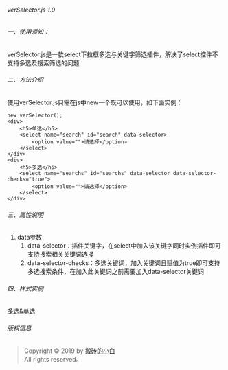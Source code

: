 ###### verSelector.js 1.0

###### 一、使用须知：
verSelector.js是一款select下拉框多选与关键字筛选插件，解决了select控件不支持多选及搜索筛选的问题
###### 二、方法介绍
使用verSelector.js只需在js中new一个既可以使用，如下面实例：
~~~
new verSelector();
<div>
    <h5>单选</h5>
    <select name="search" id="search" data-selector>
        <option value="">请选择</option>
    </select>
</div>
<div>
    <h5>多选</h5>
    <select name="searchs" id="searchs" data-selector data-selector-checks="true">
        <option value="">请选择</option>
    </select>
</div>
~~~ 
###### 三、属性说明
1. data参数
    1. data-selector：插件关键字，在select中加入该关键字同时实例插件即可支持搜索相关关键词选择
    2. data-selector-checks：多选关键词，加入关键词且赋值为true即可支持多选搜索条件，在加入此关键词之前需要加入data-selector关键词
###### 四、样式实例
[多选&单选](https://www.xincheng-blog.cn/ver.select.html)
###### 版权信息
> Copyright © 2019 by [搬砖的小白](https://www.xincheng-blog.cn)  
> All rights reserved。
